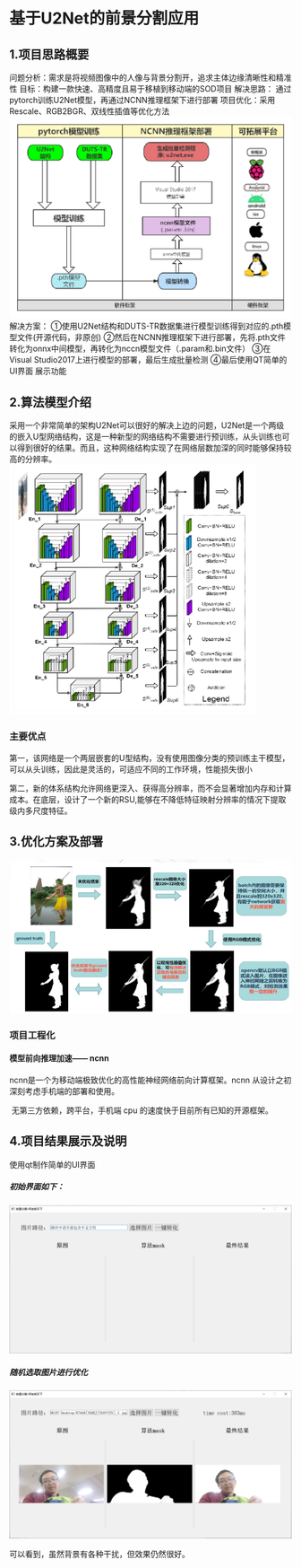 # 基于U2Net的前景分割应用

## 1.项目思路概要

 问题分析：需求是将视频图像中的人像与背景分割开，追求主体边缘清晰性和精准性
 目标：构建一款快速、高精度且易于移植到移动端的SOD项目
 解决思路： 通过pytorch训练U2Net模型，再通过NCNN推理框架下进行部署
 项目优化：采用Rescale、RGB2BGR、双线性插值等优化方法
 <img src="image/1.png" alt="流程图" style="zoom:80%;" />
 解决方案：
 ①使用U2Net结构和DUTS-TR数据集进行模型训练得到对应的.pth模型文件(开源代码，非原创)
 ②然后在NCNN推理框架下进行部署，先将.pth文件转化为onnx中间模型，再转化为nccn模型文件（.param和.bin文件）
 ③在Visual Studio2017上进行模型的部署，最后生成批量检测
 ④最后使用QT简单的UI界面 展示功能

## 2.算法模型介绍

​	采用一个非常简单的架构U2Net可以很好的解决上边的问题，U2Net是一个两级的嵌入U型网络结构，这是一种新型的网络结构不需要进行预训练，从头训练也可以得到很好的结果。而且，这种网络结构实现了在网络层数加深的同时能够保持较高的分辨率。
<img src="image\2.png" alt="U2Net网络结构图" style="zoom:80%;" />

### 主要优点

​	第一，该网络是一个两层嵌套的U型结构，没有使用图像分类的预训练主干模型，可以从头训练，因此是灵活的，可适应不同的工作环境，性能损失很小

​	第二，新的体系结构允许网络更深入、获得高分辨率，而不会显著增加内存和计算成本。在底层，设计了一个新的RSU,能够在不降低特征映射分辨率的情况下提取级内多尺度特征。

## 3.优化方案及部署

<img src="image\3.png" alt="优化情况" style="zoom:80%;" />

### 项目工程化

#### 模型前向推理加速—— ncnn

 ncnn是一个为移动端极致优化的高性能神经网络前向计算框架。ncnn 从设计之初深刻考虑手机端的部署和使用。

​	无第三方依赖，跨平台，手机端 cpu 的速度快于目前所有已知的开源框架。

## 4.项目结果展示及说明

使用qt制作简单的UI界面

##### 初始界面如下：
<img src="image\4.png" alt="初始界面" style="zoom:80%;" />

##### 随机选取图片进行优化

<img src="image\5.png" alt="初始界面" style="zoom:80%;" />

可以看到，虽然背景有各种干扰，但效果仍然很好。

